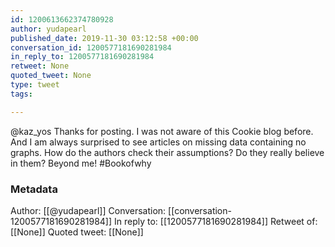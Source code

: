 ```yaml
---
id: 1200613662374780928
author: yudapearl
published_date: 2019-11-30 03:12:58 +00:00
conversation_id: 1200577181690281984
in_reply_to: 1200577181690281984
retweet: None
quoted_tweet: None
type: tweet
tags:

---
```


@kaz_yos Thanks for posting. I was not aware of this Cookie blog before. And I am always surprised to see articles on missing data containing no graphs. How do the authors check their assumptions? Do they really believe in them?  Beyond me! #Bookofwhy

### Metadata

Author: [[@yudapearl]]
Conversation: [[conversation-1200577181690281984]]
In reply to: [[1200577181690281984]]
Retweet of: [[None]]
Quoted tweet: [[None]]
